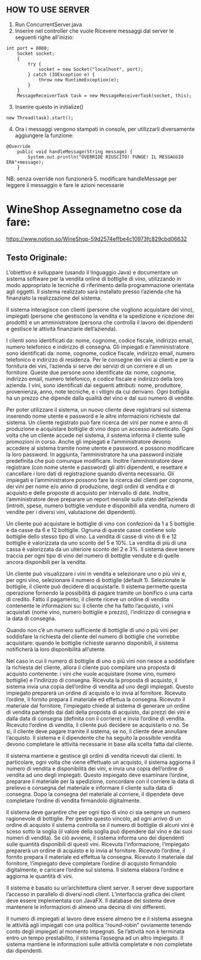 ## HOW TO USE SERVER
1. Run ConcurrentServer.java
2. Inserire nel controller che vuole Ricevere messaggi dal server le seguenti righe all'inizio:
````
int port = 8080;
    Socket socket;
    {
        try {
            socket = new Socket("localhost", port);
        } catch (IOException e) {
            throw new RuntimeException(e);
        }
    }
    MessageReceiverTask task = new MessageReceiverTask(socket, this);
````
3. Inserire questo in initialize()
````
new Thread(task).start();
````
4. Ora i messaggi vengono stampati in console, per utilizzarli diversamente aggiungere la funzione:
````
@Override
    public void handleMessage(String message) {
        System.out.println("OVERRIDE RIUSCITO! FUNGE! IL MESSAGGIO ERA"+message);
    }
````
NB: senza override non funzionerà
5. modificare handleMessage per leggere il messaggio e fare le azioni necessarie



# WineShop Assegnametno cose da fare:
https://www.notion.so/WineShop-59d2574effbe4c10973fc829cbd06632

## Testo Originale:
L’obiettivo è sviluppare (usando il linguaggio Java) e documentare un sistema software per la vendita
online di bottiglie di vino, utilizzando in modo appropriato le tecniche di riferimento della
programmazione orientata agli oggetti. Il sistema realizzato sarà installato presso l’azienda che ha
finanziato la realizzazione del sistema.

Il sistema interagisce con clienti (persone che vogliono acquistare del vino), impiegati (persone che
gestiscono la vendita e la spedizione e ricezione dei prodotti) e un amministratore (persona che
controlla il lavoro dei dipendenti e gestisce le attività finanziarie dell’azienda).

I clienti sono identificati da: nome, cognome, codice fiscale, indirizzo email, numero telefonico e indirizzo di
consegna. Gli impiegati e l’amministratore sono identificati da: nome, cognome, codice fiscale,
indirizzo email, numero telefonico e indirizzo di residenza. Per le consegne dei vini ai clienti e per la
fornitura dei vini, l’azienda si serve dei servizi di un corriere e di un fornitore. Queste due persone
sono identificate da: nome, cognome, indirizzo email, numero telefonico, e codice fiscale e indirizzo
della loro azienda.
I vini, sono identificati dai seguenti attributi: nome, produttore, provenienza, anno, note tecniche, e i
vitigni da cui derivano. Ogni bottiglia ha un prezzo che dipende dalla qualità del vino e dal suo numero
di vendite.

Per poter utilizzare il sistema, un nuovo cliente deve registrarsi sul sistema inserendo nome utente e
password e le altre informazioni richieste dal sistema. Un cliente registrato può fare ricerca dei vini
per nome e anno di produzione e acquistare bottiglie di vino dopo un accesso autenticato. Ogni volta
che un cliente accede nel sistema, il sistema informa il cliente sulle promozioni in corso. Anche gli
impiegati e l’amministratore devono accedere al sistema tramite nome utente e password. e possono
modificare la loro password. In aggiunta, l’amministratore ha una password iniziale predefinita che
può comunque modificare. Inoltre l’amministratore deve registrare (con nome utente e password) gli
altri dipendenti, e resettare e cancellare i loro dati di registrazione quando diventa necessario.
Gli impiegati e l’amministratore possono fare la ricerca dei clienti per cognome, dei vini per nome
e/o anno di produzione, degli ordini di vendita e di acquisto e delle proposte di acquisto per intervallo
di date. Inoltre, l’amministratore deve preparare un report mensile sullo stato dell’azienda (introiti,
spese, numero bottiglie vendute e disponibili alla vendita, numero di vendite per i diversi vini,
valutazione dei dipendenti).

Un cliente può acquistare le bottiglie di vino con confezioni da 1 a 5 bottiglie e da casse da 6 e 12
bottiglie. Ognuna di queste casse contiene solo bottiglie dello stesso tipo di vino.
La vendita di casse di vino di 6 e 12 bottiglie è valorizzata da uno sconto del 5 e 10%. La vendita di
più di una cassa è valorizzata da un ulteriore sconto del 2 e 3%.
Il sistema deve tenere traccia per ogni tipo di vino del numero di bottiglie vendute e di quelle ancora
disponibili per la vendita.

Un cliente può visualizzare i vini in vendita e selezionare uno o più vini e, per ogni vino, selezionare
il numero di bottiglie (default 1). Selezionate le bottiglie, il cliente può decidere di acquistarle. Il
sistema permette questa operazione fornendo la possibilità di pagare tramite un bonifico o una carta
di credito. Fatto il pagamento, il cliente riceve un ordine di vendita contenente le informazioni su: il
cliente che ha fatto l’acquisto, i vini acquistati (nome vino, numero bottiglie e prezzo), l’indirizzo di
consegna e la data di consegna.

Quando non c’è un numero sufficiente di bottiglie di uno o più vini per soddisfare la richiesta del
cliente del numero di bottiglie che vorrebbe acquistare: quando le bottiglie richieste saranno
disponibili, il sistema notificherà la loro disponibilità all’utente.

Nel caso in cui il numero di bottiglie di uno o più vini non riesce a soddisfare la richiesta del cliente,
allora il cliente può compilare una proposta di acquisto contenente: i vini che vuole acquistare (nome
vino, numero bottiglie) e l’indirizzo di consegna. Ricevuta la proposta di acquisto, il sistema invia
una copia dell’ordine di vendita ad uno degli impiegati. Questo impiegato preparerà un ordine di
acquisto e lo invia al fornitore. Ricevuto l’ordine, il fornito prepara il materiale ed effettua la
consegna. Ricevuto il materiale dal fornitore, l’impiegato chiede al sistema di generare un ordine di
vendita partendo dai dati della proposta di acquisto, dai prezzi dei vini e dalla data di consegna
(definita con il corriere) e invia l’ordine di vendita. Ricevuto l’ordine di vendita, il cliente può
decidere se acquistarlo o no. Se si, il cliente deve pagare tramite il sistema; se no, il cliente deve
annullare l’acquisto. Il sistema e il dipendente che ha seguito la possibile vendita devono completare
le attività necessarie in base alla scelta fatta dal cliente.

Il sistema mantiene e gestisce gli ordini di vendita ricevuti dai clienti. In particolare, ogni volta che
viene effettuato un acquisto, il sistema aggiorna il numero di vendita e disponibilità dei vini, e invia
una copia dell’ordine di vendita ad uno degli impiegati. Questo impiegato deve esaminare l’ordine,
preparare il materiale per la spedizione, concordare con il corriere la data di prelievo e consegna del
materiale e informare il cliente sulla data di consegna. Dopo la consegna del materiale al corriere, il
dipendete deve completare l’ordine di vendita firmandolo digitalmente.

Il sistema deve garantire che per ogni tipo di vino ci sia sempre un numero ragionevole di bottiglie.
Per gestire questo vincolo, ad ogni arrivo di un ordine di acquisto il sistema controlla se il numero di
bottiglie di alcuni vini è sceso sotto la soglia (il valore della soglia può dipendere dal vino e dai suoi
numeri di vendita). Se ciò avviene, il sistema informa uno dei dipendenti sulle quantità disponibili di
questi vini. Ricevuta l’informazione, l’impiegato preparerà un ordine di acquisto e lo invia al
fornitore. Ricevuto l’ordine, il fornito prepara il materiale ed effettua la consegna. Ricevuto il
materiale dal fornitore, l’impiegato deve completare l’ordine di acquisto firmandolo digitalmente, e
caricare l’ordine sul sistema. Il sistema elabora l’ordine e aggiorna le quantità di vini.

Il sistema è basato su un’architettura client server. Il server deve supportare l’accesso in parallelo di
diversi nodi client. L’interfaccia grafica dei client deve essere implementata con JavaFX. Il database
del sistema deve mantenere le informazioni di almeno una decina di vini differenti.

Il numero di impiegati al lavoro deve essere almeno tre e il sistema assegna le attività agli impiegati
con una politica “round-robin” ovviamente tenendo conto degli impiegati al momento impegnati. Se
l’attività non è terminata entro un tempo prestabilito, il sistema l’assegna ad un altro impiegato. Il
sistema mantiene le informazioni sulle attività completate e non completate dai dipendenti. 
